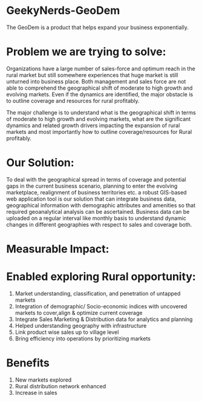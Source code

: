 # GeekyNerds-GeoDem
The GeoDem is a product that helps expand your business exponentially.

# Problem we are trying to solve:

Organizations have a large number of sales-force and optimum reach in the rural market but still somewhere experiences that huge market is still unturned into business place. Both management and sales force are not able to comprehend the geographical shift of moderate to high growth and evolving markets. Even if the dynamics are identified, the major obstacle is to outline coverage and resources for rural profitably.

The major challenge is to understand what is the geographical shift in terms of moderate to high growth and evolving markets, what are the significant dynamics and related growth drivers impacting the expansion of rural markets and most importantly how to outline coverage/resources for Rural profitably.

# Our Solution:	

To deal with the geographical spread in terms of coverage and potential gaps in the current business scenario, planning to enter the evolving marketplace, realignment of business territories etc. a robust GIS-based web application tool is our solution that can integrate business data, geographical information with demographic attributes and amenities so that required geoanalytical analysis can be ascertained. Business data can be uploaded on a regular interval like monthly basis to understand dynamic changes in different geographies with respect to sales and coverage both.


# Measurable Impact:

 # Enabled exploring Rural opportunity:

1.  Market understanding, classification, and penetration of untapped markets
2.  Integration of demographic/ Socio-economic indices with uncovered markets to cover,align & optimize current coverage
3.  Integrate Sales Marketing & Distribution data for analytics and planning
4.  Helped understanding geography with infrastructure
5.  Link product wise sales up to village level
6.  Bring efficiency into operations by prioritizing markets


# Benefits

 1. New markets explored
 2. Rural distribution network enhanced
 3. Increase in sales
